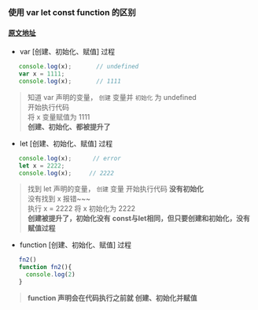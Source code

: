 ### 使用 var let const function 的区别
#### [原文地址](https://zhuanlan.zhihu.com/p/28140450)


- var [创建、初始化、赋值] 过程
```javascript
   console.log(x);       // undefined
   var x = 1111;
   console.log(x);       // 1111
```
   > 知道 var 声明的变量， `创建` 变量并 `初始化` 为 undefined  
   > 开始执行代码  
   > 将 x 变量赋值为 1111  
   > **创建、初始化、都被提升了**


- let [创建、初始化、赋值] 过程
```javascript
   console.log(x);      // error
   let x = 2222;
   console.log(x);     // 2222
```   
   > 找到 let 声明的变量， `创建` 变量 开始执行代码 **没有初始化**  
   > 没有找到 x 报错~~~  
   > 执行 x = 2222  将 x 初始化为 2222  
   > **创建被提升了，初始化没有**
   > **const与let相同，但只要创建和初始化，没有赋值过程**


- function [创建、初始化、赋值] 过程
```js
   fn2()
   function fn2(){
     console.log(2)
   }
```
   > **function 声明会在代码执行之前就 创建、初始化并赋值**
